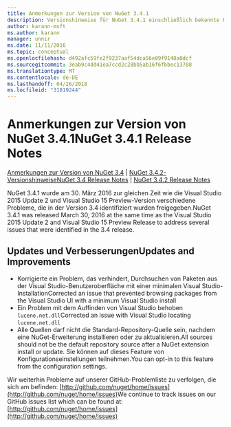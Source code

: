 ```yaml
---
title: Anmerkungen zur Version von NuGet 3.4.1
description: Versionshinweise für NuGet 3.4.1 einschließlich bekannte Probleme, Fehlerbehebungen, Funktionen und Archivierung von dcrs Design.
author: karann-msft
ms.author: karann
manager: unnir
ms.date: 11/11/2016
ms.topic: conceptual
ms.openlocfilehash: d492afc59fe2f9237aaf54dca56e09f9148a0dcf
ms.sourcegitcommit: 3eab9c4dd41ea7ccd2c28bb5ab16f6fbbec13708
ms.translationtype: MT
ms.contentlocale: de-DE
ms.lasthandoff: 04/26/2018
ms.locfileid: "31819244"
---
```

# <a name="nuget-341-release-notes"></a><span data-ttu-id="d971f-103">Anmerkungen zur Version von NuGet 3.4.1</span><span class="sxs-lookup"><span data-stu-id="d971f-103">NuGet 3.4.1 Release Notes</span></span>

<span data-ttu-id="d971f-104">[Anmerkungen zur Version von NuGet 3.4](../release-notes/nuget-3.4.md) | [NuGet 3.4.2-Versionshinweise](../release-notes/nuget-3.4.2.md)</span><span class="sxs-lookup"><span data-stu-id="d971f-104">[NuGet 3.4 Release Notes](../release-notes/nuget-3.4.md) | [NuGet 3.4.2 Release Notes](../release-notes/nuget-3.4.2.md)</span></span>

<span data-ttu-id="d971f-105">NuGet 3.4.1 wurde am 30. März 2016 zur gleichen Zeit wie die Visual Studio 2015 Update 2 und Visual Studio 15 Preview-Version verschiedene Probleme, die in der Version 3.4 identifiziert wurden freigegeben.</span><span class="sxs-lookup"><span data-stu-id="d971f-105">NuGet 3.4.1 was released March 30, 2016 at the same time as the Visual Studio 2015 Update 2 and Visual Studio 15 Preview Release to address several issues that were identified in the 3.4 release.</span></span>

## <a name="updates-and-improvements"></a><span data-ttu-id="d971f-106">Updates und Verbesserungen</span><span class="sxs-lookup"><span data-stu-id="d971f-106">Updates and Improvements</span></span>

* <span data-ttu-id="d971f-107">Korrigierte ein Problem, das verhindert, Durchsuchen von Paketen aus der Visual Studio-Benutzeroberfläche mit einer minimalen Visual Studio-Installation</span><span class="sxs-lookup"><span data-stu-id="d971f-107">Corrected an issue that prevented browsing packages from the Visual Studio UI with a minimum Visual Studio install</span></span>
* <span data-ttu-id="d971f-108">Ein Problem mit dem Auffinden von Visual Studio behoben `lucene.net.dll`</span><span class="sxs-lookup"><span data-stu-id="d971f-108">Corrected an issue with Visual Studio locating `lucene.net.dll`</span></span>
* <span data-ttu-id="d971f-109">Alle Quellen darf nicht die Standard-Repository-Quelle sein, nachdem eine NuGet-Erweiterung installieren oder zu aktualisieren.</span><span class="sxs-lookup"><span data-stu-id="d971f-109">All sources should not be the default repository source after a NuGet extension install or update.</span></span>  <span data-ttu-id="d971f-110">Sie können auf dieses Feature von Konfigurationseinstellungen teilnehmen.</span><span class="sxs-lookup"><span data-stu-id="d971f-110">You can opt-in to this feature from the configuration settings.</span></span>

<span data-ttu-id="d971f-111">Wir weiterhin Probleme auf unserer GitHub-Problemliste zu verfolgen, die sich am befinden: [http://github.com/nuget/home/issues](http://github.com/nuget/home/issues)</span><span class="sxs-lookup"><span data-stu-id="d971f-111">We continue to track issues on our GitHub issues list which can be found at: [http://github.com/nuget/home/issues](http://github.com/nuget/home/issues)</span></span>